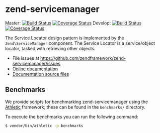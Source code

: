 # zend-servicemanager

Master:
[![Build Status](https://travis-ci.org/zendframework/zend-servicemanager.svg?branch=master)](https://travis-ci.org/zendframework/zend-servicemanager)
[![Coverage Status](https://coveralls.io/repos/zendframework/zend-servicemanager/badge.svg?branch=master)](https://coveralls.io/r/zendframework/zend-servicemanager?branch=master)
Develop:
[![Build Status](https://travis-ci.org/zendframework/zend-servicemanager.svg?branch=develop)](https://travis-ci.org/zendframework/zend-servicemanager)
[![Coverage Status](https://coveralls.io/repos/zendframework/zend-servicemanager/badge.svg?branch=develop)](https://coveralls.io/r/zendframework/zend-servicemanager?branch=develop)

The Service Locator design pattern is implemented by the `Zend\ServiceManager`
component. The Service Locator is a service/object locator, tasked with
retrieving other objects.

- File issues at https://github.com/zendframework/zend-servicemanager/issues
- [Online documentation](https://zend-servicemanager.rtfd.org)
- [Documentation source files](doc/)

## Benchmarks

We provide scripts for benchmarking zend-servicemanager using the
[Athletic](https://github.com/polyfractal/athletic) framework; these can be
found in the `benchmarks/` directory.

To execute the benchmarks you can run the following command:

```bash
$ vendor/bin/athletic -p benchmarks
```
